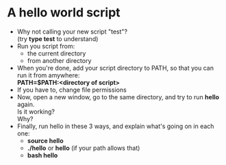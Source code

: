 # A hello world script

- Why not calling your new script "test"?  
(try **type test** to understand)
- Run you script from:
  - the current directory
  - from another directory
- When you're done, add your script directory to PATH, so that you can run it from amywhere:  
**PATH=$PATH:\<directory of script\>**
- If you have to, change file permissions
- Now, open a new window, go to the same directory, and try to run **hello** again.  
Is it working?  
Why?  
- Finally, run hello in these 3 ways, and explain what's going on in each one:
  - **source hello**
  - **./hello**
       or
    **hello**  (if your path allows that)
  - **bash hello**


